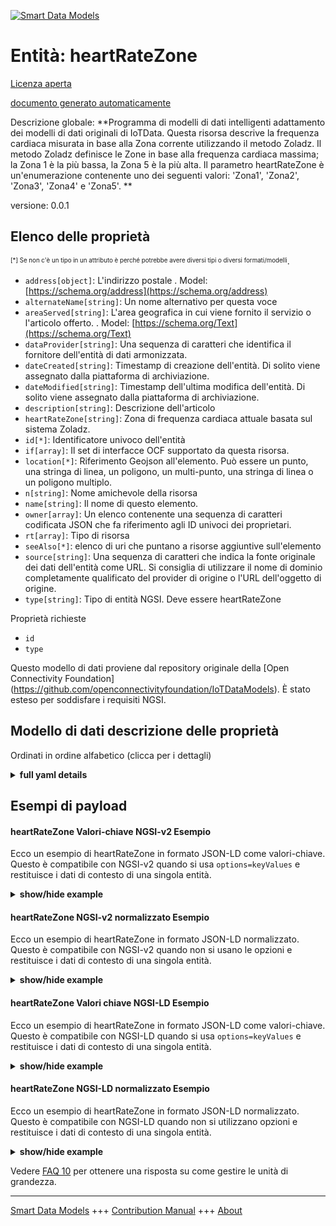 <!-- 10-Header -->  
[![Smart Data Models](https://smartdatamodels.org/wp-content/uploads/2022/01/SmartDataModels_logo.png "Logo")](https://smartdatamodels.org)  
Entità: heartRateZone  
=====================<!-- /10-Header -->  
<!-- 15-License -->  
[Licenza aperta](https://github.com/smart-data-models//dataModel.OCF/blob/master/heartRateZone/LICENSE.md)  
[documento generato automaticamente](https://docs.google.com/presentation/d/e/2PACX-1vTs-Ng5dIAwkg91oTTUdt8ua7woBXhPnwavZ0FxgR8BsAI_Ek3C5q97Nd94HS8KhP-r_quD4H0fgyt3/pub?start=false&loop=false&delayms=3000#slide=id.gb715ace035_0_60)  
<!-- /15-License -->  
<!-- 20-Description -->  
Descrizione globale: **Programma di modelli di dati intelligenti adattamento dei modelli di dati originali di IoTData. Questa risorsa descrive la frequenza cardiaca misurata in base alla Zona corrente utilizzando il metodo Zoladz. Il metodo Zoladz definisce le Zone in base alla frequenza cardiaca massima; la Zona 1 è la più bassa, la Zona 5 è la più alta. Il parametro heartRateZone è un'enumerazione contenente uno dei seguenti valori: 'Zona1', 'Zona2', 'Zona3', 'Zona4' e 'Zona5'. **  
versione: 0.0.1  
<!-- /20-Description -->  
<!-- 30-PropertiesList -->  

## Elenco delle proprietà  

<sup><sub>[*] Se non c'è un tipo in un attributo è perché potrebbe avere diversi tipi o diversi formati/modelli</sub></sup>.  
- `address[object]`: L'indirizzo postale  . Model: [https://schema.org/address](https://schema.org/address)- `alternateName[string]`: Un nome alternativo per questa voce  - `areaServed[string]`: L'area geografica in cui viene fornito il servizio o l'articolo offerto.  . Model: [https://schema.org/Text](https://schema.org/Text)- `dataProvider[string]`: Una sequenza di caratteri che identifica il fornitore dell'entità di dati armonizzata.  - `dateCreated[string]`: Timestamp di creazione dell'entità. Di solito viene assegnato dalla piattaforma di archiviazione.  - `dateModified[string]`: Timestamp dell'ultima modifica dell'entità. Di solito viene assegnato dalla piattaforma di archiviazione.  - `description[string]`: Descrizione dell'articolo  - `heartRateZone[string]`: Zona di frequenza cardiaca attuale basata sul sistema Zoladz.  - `id[*]`: Identificatore univoco dell'entità  - `if[array]`: Il set di interfacce OCF supportato da questa risorsa.  - `location[*]`: Riferimento Geojson all'elemento. Può essere un punto, una stringa di linea, un poligono, un multi-punto, una stringa di linea o un poligono multiplo.  - `n[string]`: Nome amichevole della risorsa  - `name[string]`: Il nome di questo elemento.  - `owner[array]`: Un elenco contenente una sequenza di caratteri codificata JSON che fa riferimento agli ID univoci dei proprietari.  - `rt[array]`: Tipo di risorsa  - `seeAlso[*]`: elenco di uri che puntano a risorse aggiuntive sull'elemento  - `source[string]`: Una sequenza di caratteri che indica la fonte originale dei dati dell'entità come URL. Si consiglia di utilizzare il nome di dominio completamente qualificato del provider di origine o l'URL dell'oggetto di origine.  - `type[string]`: Tipo di entità NGSI. Deve essere heartRateZone  <!-- /30-PropertiesList -->  
<!-- 35-RequiredProperties -->  
Proprietà richieste  
- `id`  - `type`  <!-- /35-RequiredProperties -->  
<!-- 40-RequiredProperties -->  
Questo modello di dati proviene dal repository originale della [Open Connectivity Foundation] (https://github.com/openconnectivityfoundation/IoTDataModels). È stato esteso per soddisfare i requisiti NGSI.  
<!-- /40-RequiredProperties -->  
<!-- 50-DataModelHeader -->  
## Modello di dati descrizione delle proprietà  
Ordinati in ordine alfabetico (clicca per i dettagli)  
<!-- /50-DataModelHeader -->  
<!-- 60-ModelYaml -->  
<details><summary><strong>full yaml details</strong></summary>    
```yaml  
heartRateZone:    
  description: 'Smart Data Models Program adaptation of the original IoTData data Models. This Resource describes a measured heart rate by the current Zone using the Zoladz method. The Zoladz method defines Zones based on maximum heart rate; Zone 1 is the lowest, Zone 5 is the highest. The heartRateZone is an enumeration containing one of: ''Zone1'', ''Zone2'', ''Zone3'', ''Zone4'', and ''Zone5''. '    
  properties:    
    address:    
      description: 'The mailing address'    
      properties:    
        addressCountry:    
          description: 'Property. The country. For example, Spain. Model:''https://schema.org/addressCountry'''    
          type: string    
        addressLocality:    
          description: 'Property. The locality in which the street address is, and which is in the region. Model:''https://schema.org/addressLocality'''    
          type: string    
        addressRegion:    
          description: 'Property. The region in which the locality is, and which is in the country. Model:''https://schema.org/addressRegion'''    
          type: string    
        postOfficeBoxNumber:    
          description: 'Property. The post office box number for PO box addresses. For example, 03578. Model:''https://schema.org/postOfficeBoxNumber'''    
          type: string    
        postalCode:    
          description: 'Property. The postal code. For example, 24004. Model:''https://schema.org/https://schema.org/postalCode'''    
          type: string    
        streetAddress:    
          description: 'Property. The street address. Model:''https://schema.org/streetAddress'''    
          type: string    
      type: object    
      x-ngsi:    
        model: https://schema.org/address    
        type: Property    
    alternateName:    
      description: 'An alternative name for this item'    
      type: string    
      x-ngsi:    
        type: Property    
    areaServed:    
      description: 'The geographic area where a service or offered item is provided'    
      type: string    
      x-ngsi:    
        model: https://schema.org/Text    
        type: Property    
    dataProvider:    
      description: 'A sequence of characters identifying the provider of the harmonised data entity.'    
      type: string    
      x-ngsi:    
        type: Property    
    dateCreated:    
      description: 'Entity creation timestamp. This will usually be allocated by the storage platform.'    
      format: date-time    
      type: string    
      x-ngsi:    
        type: Property    
    dateModified:    
      description: 'Timestamp of the last modification of the entity. This will usually be allocated by the storage platform.'    
      format: date-time    
      type: string    
      x-ngsi:    
        type: Property    
    description:    
      description: 'A description of this item'    
      type: string    
      x-ngsi:    
        type: Property    
    heartRateZone:    
      description: 'Current heart rate zone based on the Zoladz system.'    
      enum:    
        - Zone1    
        - Zone2    
        - Zone3    
        - Zone4    
        - Zone5    
      readOnly: true    
      type: string    
      x-ngsi:    
        type: Property    
    id:    
      anyOf: &heartratezone_-_properties_-_owner_-_items_-_anyof    
        - description: 'Property. Identifier format of any NGSI entity'    
          maxLength: 256    
          minLength: 1    
          pattern: ^[\w\-\.\{\}\$\+\*\[\]`|~^@!,:\\]+$    
          type: string    
        - description: 'Property. Identifier format of any NGSI entity'    
          format: uri    
          type: string    
      description: 'Unique identifier of the entity'    
      x-ngsi:    
        type: Property    
    if:    
      description: 'The OCF Interface set supported by this Resource'    
      items:    
        enum:    
          - oic.if.s    
          - oic.if.baseline    
        maxLength: 64    
        type: string    
      minItems: 1    
      readOnly: true    
      type: array    
      uniqueItems: true    
      x-ngsi:    
        type: Property    
    location:    
      description: 'Geojson reference to the item. It can be Point, LineString, Polygon, MultiPoint, MultiLineString or MultiPolygon'    
      oneOf:    
        - description: 'GeoProperty. Geojson reference to the item. Point'    
          properties:    
            bbox:    
              items:    
                type: number    
              minItems: 4    
              type: array    
            coordinates:    
              items:    
                type: number    
              minItems: 2    
              type: array    
            type:    
              enum:    
                - Point    
              type: string    
          required:    
            - type    
            - coordinates    
          title: 'GeoJSON Point'    
          type: object    
        - description: 'GeoProperty. Geojson reference to the item. LineString'    
          properties:    
            bbox:    
              items:    
                type: number    
              minItems: 4    
              type: array    
            coordinates:    
              items:    
                items:    
                  type: number    
                minItems: 2    
                type: array    
              minItems: 2    
              type: array    
            type:    
              enum:    
                - LineString    
              type: string    
          required:    
            - type    
            - coordinates    
          title: 'GeoJSON LineString'    
          type: object    
        - description: 'GeoProperty. Geojson reference to the item. Polygon'    
          properties:    
            bbox:    
              items:    
                type: number    
              minItems: 4    
              type: array    
            coordinates:    
              items:    
                items:    
                  items:    
                    type: number    
                  minItems: 2    
                  type: array    
                minItems: 4    
                type: array    
              type: array    
            type:    
              enum:    
                - Polygon    
              type: string    
          required:    
            - type    
            - coordinates    
          title: 'GeoJSON Polygon'    
          type: object    
        - description: 'GeoProperty. Geojson reference to the item. MultiPoint'    
          properties:    
            bbox:    
              items:    
                type: number    
              minItems: 4    
              type: array    
            coordinates:    
              items:    
                items:    
                  type: number    
                minItems: 2    
                type: array    
              type: array    
            type:    
              enum:    
                - MultiPoint    
              type: string    
          required:    
            - type    
            - coordinates    
          title: 'GeoJSON MultiPoint'    
          type: object    
        - description: 'GeoProperty. Geojson reference to the item. MultiLineString'    
          properties:    
            bbox:    
              items:    
                type: number    
              minItems: 4    
              type: array    
            coordinates:    
              items:    
                items:    
                  items:    
                    type: number    
                  minItems: 2    
                  type: array    
                minItems: 2    
                type: array    
              type: array    
            type:    
              enum:    
                - MultiLineString    
              type: string    
          required:    
            - type    
            - coordinates    
          title: 'GeoJSON MultiLineString'    
          type: object    
        - description: 'GeoProperty. Geojson reference to the item. MultiLineString'    
          properties:    
            bbox:    
              items:    
                type: number    
              minItems: 4    
              type: array    
            coordinates:    
              items:    
                items:    
                  items:    
                    items:    
                      type: number    
                    minItems: 2    
                    type: array    
                  minItems: 4    
                  type: array    
                type: array    
              type: array    
            type:    
              enum:    
                - MultiPolygon    
              type: string    
          required:    
            - type    
            - coordinates    
          title: 'GeoJSON MultiPolygon'    
          type: object    
      x-ngsi:    
        type: GeoProperty    
    n:    
      description: 'Friendly name of the Resource'    
      maxLength: 64    
      readOnly: true    
      type: string    
      x-ngsi:    
        type: Property    
    name:    
      description: 'The name of this item.'    
      type: string    
      x-ngsi:    
        type: Property    
    owner:    
      description: 'A List containing a JSON encoded sequence of characters referencing the unique Ids of the owner(s)'    
      items:    
        anyOf: *heartratezone_-_properties_-_owner_-_items_-_anyof    
        description: 'Property. Unique identifier of the entity'    
      type: array    
      x-ngsi:    
        type: Property    
    rt:    
      description: 'Resource Type'    
      items:    
        enum:    
          - oic.r.sensor.heart.zone    
        maxLength: 64    
        type: string    
      minItems: 1    
      readOnly: true    
      type: array    
      uniqueItems: true    
      x-ngsi:    
        type: Property    
    seeAlso:    
      description: 'list of uri pointing to additional resources about the item'    
      oneOf:    
        - items:    
            format: uri    
            type: string    
          minItems: 1    
          type: array    
        - format: uri    
          type: string    
      x-ngsi:    
        type: Property    
    source:    
      description: 'A sequence of characters giving the original source of the entity data as a URL. Recommended to be the fully qualified domain name of the source provider, or the URL to the source object.'    
      type: string    
      x-ngsi:    
        type: Property    
    type:    
      description: 'NGSI entity type. It has to be heartRateZone'    
      enum:    
        - heartRateZone    
      type: string    
      x-ngsi:    
        type: Property    
  required:    
    - id    
    - type    
  type: object    
  x-derived-from: https://github.com/OpenInterConnect/IoTDataModels/blob/master/heartRateZoneResURI.swagger.json    
  x-disclaimer: 'Redistribution and use in source and binary forms, with or without modification, are permitted  provided that the license conditions are met. Copyleft (c) 2021 Contributors to Smart Data Models Program'    
  x-license-url: https://github.com/smart-data-models/dataModel.OCF/blob/master/heartRateZone/LICENSE.md    
  x-model-schema: https://smart-data-models.github.io/dataModel.IoTDataModels/heartRateZone/schema.json    
  x-model-tags: OCF    
  x-version: 0.0.1    
```  
</details>    
<!-- /60-ModelYaml -->  
<!-- 70-MiddleNotes -->  
<!-- /70-MiddleNotes -->  
<!-- 80-Examples -->  
## Esempi di payload  
#### heartRateZone Valori-chiave NGSI-v2 Esempio  
Ecco un esempio di heartRateZone in formato JSON-LD come valori-chiave. Questo è compatibile con NGSI-v2 quando si usa `options=keyValues` e restituisce i dati di contesto di una singola entità.  
<details><summary><strong>show/hide example</strong></summary>    
```json  
{  
  "id": "urn:ngsi-ld:heartRateZone:id:UZVJ:22985409",  
  "dateCreated": "1979-03-05T13:38:17Z",  
  "dateModified": "2018-12-08T03:09:47Z",  
  "source": "Property responsibility heart buy history tree local. Economic wife easy able. Experience create condition or story.",  
  "name": "Ever message major so goal. Of size them determine.",  
  "alternateName": "Among appear far result. Tree force chance reach author inside certain. Meeting guess forward knowledge central feeling sense culture.",  
  "description": "Few nice prepare read process. Who particular relationship serious quickly hear crime effort.",  
  "dataProvider": "Explain you avoid property provide buy. Agreement seem political learn understand new argue.",  
  "owner": [  
    "urn:ngsi-ld:heartRateZone:items:VDWX:92609296",  
    "urn:ngsi-ld:heartRateZone:items:TPGH:46115386"  
  ],  
  "seeAlso": [  
    "urn:ngsi-ld:heartRateZone:items:EGNT:69353743",  
    "urn:ngsi-ld:heartRateZone:items:CVQC:21023520"  
  ],  
  "location": {  
    "type": "Point",  
    "coordinates": [  
      33.114013,  
      -116.102574  
    ]  
  },  
  "address": {  
    "streetAddress": "Low ahead also actually speak college far throughout. Three pull many seat sea vote our approach. Stay huge hospital along probably kid the machine. Claim opportunity few throughout.",  
    "addressLocality": "Service what others enjoy up response. Western budget model especially. Read few your expert.",  
    "addressRegion": "Not anyone hand accept scene road. Official travel carry back arm happen region.",  
    "addressCountry": "Resource politics garden identify teacher whole. Like information include carry rich middle. Agency western age work board officer establish may.",  
    "postalCode": "Machine right total. Expect wish establish north section rise ask something. So indeed large leg three. Fight themselves man draw machine once good.",  
    "postOfficeBoxNumber": "Drop easy order turn actually. Produce marriage month purpose send."  
  },  
  "areaServed": "Arrive response nothing ahead. Whether east if reflect feeling. Opportunity group special."  
}  
```  
</details>  
#### heartRateZone NGSI-v2 normalizzato Esempio  
Ecco un esempio di heartRateZone in formato JSON-LD normalizzato. Questo è compatibile con NGSI-v2 quando non si usano le opzioni e restituisce i dati di contesto di una singola entità.  
<details><summary><strong>show/hide example</strong></summary>    
```json  
{  
  "id": {  
    "type": "string",  
    "value": "urn:ngsi-ld:heartRateZone:id:UZVJ:22985409"  
  },  
  "dateCreated": {  
    "format": "date-time",  
    "type": "string",  
    "value": "1979-03-05T13:38:17Z"  
  },  
  "dateModified": {  
    "format": "date-time",  
    "type": "string",  
    "value": "2018-12-08T03:09:47Z"  
  },  
  "source": {  
    "type": "string",  
    "value": "Property responsibility heart buy history tree local. Economic wife easy able. Experience create condition or story."  
  },  
  "name": {  
    "type": "string",  
    "value": "Ever message major so goal. Of size them determine."  
  },  
  "alternateName": {  
    "type": "string",  
    "value": "Among appear far result. Tree force chance reach author inside certain. Meeting guess forward knowledge central feeling sense culture."  
  },  
  "description": {  
    "type": "string",  
    "value": "Few nice prepare read process. Who particular relationship serious quickly hear crime effort."  
  },  
  "dataProvider": {  
    "type": "string",  
    "value": "Explain you avoid property provide buy. Agreement seem political learn understand new argue."  
  },  
  "owner": {  
    "type": "array",  
    "value": [  
      "urn:ngsi-ld:heartRateZone:items:VDWX:92609296",  
      "urn:ngsi-ld:heartRateZone:items:TPGH:46115386"  
    ]  
  },  
  "seeAlso": {  
    "type": "array",  
    "value": [  
      "urn:ngsi-ld:heartRateZone:items:EGNT:69353743",  
      "urn:ngsi-ld:heartRateZone:items:CVQC:21023520"  
    ]  
  },  
  "location": {  
    "type": "object",  
    "value": {  
      "type": "Point",  
      "coordinates": [  
        33.114013,  
        -116.102574  
      ]  
    }  
  },  
  "address": {  
    "type": "object",  
    "value": {  
      "streetAddress": "Low ahead also actually speak college far throughout. Three pull many seat sea vote our approach. Stay huge hospital along probably kid the machine. Claim opportunity few throughout.",  
      "addressLocality": "Service what others enjoy up response. Western budget model especially. Read few your expert.",  
      "addressRegion": "Not anyone hand accept scene road. Official travel carry back arm happen region.",  
      "addressCountry": "Resource politics garden identify teacher whole. Like information include carry rich middle. Agency western age work board officer establish may.",  
      "postalCode": "Machine right total. Expect wish establish north section rise ask something. So indeed large leg three. Fight themselves man draw machine once good.",  
      "postOfficeBoxNumber": "Drop easy order turn actually. Produce marriage month purpose send."  
    }  
  },  
  "areaServed": {  
    "type": "string",  
    "value": "Arrive response nothing ahead. Whether east if reflect feeling. Opportunity group special."  
  }  
}  
```  
</details>  
#### heartRateZone Valori chiave NGSI-LD Esempio  
Ecco un esempio di heartRateZone in formato JSON-LD come valori-chiave. Questo è compatibile con NGSI-LD quando si usa `options=keyValues` e restituisce i dati di contesto di una singola entità.  
<details><summary><strong>show/hide example</strong></summary>    
```json  
{  
    "id": "urn:ngsi-ld:heartRateZone:id:UZVJ:22985409",  
    "dateCreated": "1979-03-05T13:38:17Z",  
    "dateModified": "2018-12-08T03:09:47Z",  
    "source": "Property responsibility heart buy history tree local. Economic wife easy able. Experience create condition or story.",  
    "name": "Ever message major so goal. Of size them determine.",  
    "alternateName": "Among appear far result. Tree force chance reach author inside certain. Meeting guess forward knowledge central feeling sense culture.",  
    "description": "Few nice prepare read process. Who particular relationship serious quickly hear crime effort.",  
    "dataProvider": "Explain you avoid property provide buy. Agreement seem political learn understand new argue.",  
    "owner": [  
        "urn:ngsi-ld:heartRateZone:items:VDWX:92609296",  
        "urn:ngsi-ld:heartRateZone:items:TPGH:46115386"  
    ],  
    "seeAlso": [  
        "urn:ngsi-ld:heartRateZone:items:EGNT:69353743",  
        "urn:ngsi-ld:heartRateZone:items:CVQC:21023520"  
    ],  
    "location": {  
        "type": "Point",  
        "coordinates": [  
            33.114013,  
            -116.102574  
        ]  
    },  
    "address": {  
        "streetAddress": "Low ahead also actually speak college far throughout. Three pull many seat sea vote our approach. Stay huge hospital along probably kid the machine. Claim opportunity few throughout.",  
        "addressLocality": "Service what others enjoy up response. Western budget model especially. Read few your expert.",  
        "addressRegion": "Not anyone hand accept scene road. Official travel carry back arm happen region.",  
        "addressCountry": "Resource politics garden identify teacher whole. Like information include carry rich middle. Agency western age work board officer establish may.",  
        "postalCode": "Machine right total. Expect wish establish north section rise ask something. So indeed large leg three. Fight themselves man draw machine once good.",  
        "postOfficeBoxNumber": "Drop easy order turn actually. Produce marriage month purpose send."  
    },  
    "areaServed": "Arrive response nothing ahead. Whether east if reflect feeling. Opportunity group special.",  
    "@context": [  
        "https://smartdatamodels.org/context.jsonld",  
        "https://raw.githubusercontent.com/smart-data-models/dataModel.OCF/master/context.jsonld"  
    ]  
}  
```  
</details>  
#### heartRateZone NGSI-LD normalizzato Esempio  
Ecco un esempio di heartRateZone in formato JSON-LD normalizzato. Questo è compatibile con NGSI-LD quando non si utilizzano opzioni e restituisce i dati di contesto di una singola entità.  
<details><summary><strong>show/hide example</strong></summary>    
```json  
{  
    "id": "urn:ngsi-ld:heartRateZone:id:CEHZ:58898697",  
    "dateCreated": {  
        "type": "Property",  
        "value": {  
            "@type": "DateTime",  
            "@value": "1991-04-18T21:11:56Z"  
        }  
    },  
    "dateModified": {  
        "type": "Property",  
        "value": {  
            "@type": "DateTime",  
            "@value": "1995-01-26T05:36:04Z"  
        }  
    },  
    "source": {  
        "type": "Property",  
        "value": "Member attorney through allow environmental traditional low. Rate near federal rise always consider good."  
    },  
    "name": {  
        "type": "Property",  
        "value": "Machine create herself dark determine painting suddenly. Drug foot morning her commercial as. Himself court account after stage street establish. Still color technology certain section everything job."  
    },  
    "alternateName": {  
        "type": "Property",  
        "value": "Huge fund oil end card I enter. Professor black action act task follow outside. Message member week general."  
    },  
    "description": {  
        "type": "Property",  
        "value": "Local light product commercial sound. Reduce national lead myself watch."  
    },  
    "dataProvider": {  
        "type": "Property",  
        "value": "Similar far its. Project these sometimes first."  
    },  
    "owner": {  
        "type": "Property",  
        "value": [  
            "urn:ngsi-ld:heartRateZone:items:BPSC:73150514",  
            "urn:ngsi-ld:heartRateZone:items:EFSD:48378576"  
        ]  
    },  
    "seeAlso": {  
        "type": "Property",  
        "value": [  
            "urn:ngsi-ld:heartRateZone:items:WMWA:60306746"  
        ]  
    },  
    "location": {  
        "type": "Property",  
        "value": {  
            "type": "Point",  
            "coordinates": [  
                -5.0300965,  
                -156.656203  
            ]  
        }  
    },  
    "address": {  
        "type": "Property",  
        "value": {  
            "streetAddress": "Collection thus manager customer. Read almost top now I set lose. Including lose war central benefit him others never.",  
            "addressLocality": "Happy child option wall. Mother many environment student score main person. Ready easy sure direction compare project cold.",  
            "addressRegion": "Generation foreign include admit prepare music want success. Nature continue manager back. Quality commercial learn identify full.",  
            "addressCountry": "Lead pick computer expert office pass. Apply reduce old live off sure eat everything.",  
            "postalCode": "Maybe direction future plan. Act address may hour lead. Poor way several.",  
            "postOfficeBoxNumber": "Arrive democratic research thus end ready."  
        }  
    },  
    "areaServed": {  
        "type": "Property",  
        "value": "Blood class media follow author consider. Magazine upon which artist. She power system hundred."  
    },  
    "@context": [  
        "https://smartdatamodels.org/context.jsonld",  
        "https://raw.githubusercontent.com/smart-data-models/dataModel.OCF/master/context.jsonld"  
    ]  
}  
```  
</details><!-- /80-Examples -->  
<!-- 90-FooterNotes -->  
<!-- /90-FooterNotes -->  
<!-- 95-Units -->  
Vedere [FAQ 10](https://smartdatamodels.org/index.php/faqs/) per ottenere una risposta su come gestire le unità di grandezza.  
<!-- /95-Units -->  
<!-- 97-LastFooter -->  
---  
[Smart Data Models](https://smartdatamodels.org) +++ [Contribution Manual](https://bit.ly/contribution_manual) +++ [About](https://bit.ly/Introduction_SDM)<!-- /97-LastFooter -->  
